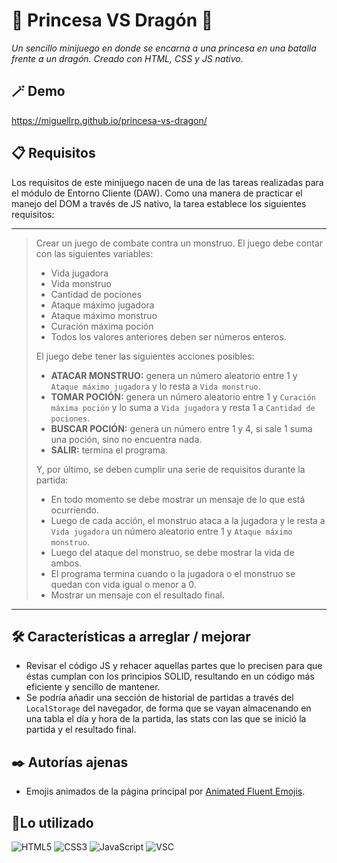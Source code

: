 # 👸 Princesa VS Dragón 🐲

_Un sencillo minijuego en donde se encarna a una princesa en una batalla frente a un dragón. Creado con HTML, CSS y JS nativo._


## 🪄 Demo
https://miguellrp.github.io/princesa-vs-dragon/


## 📋 Requisitos
Los requisitos de este minijuego nacen de una de las tareas realizadas para el módulo de Entorno Cliente (DAW). Como una manera de practicar el manejo del DOM a través de JS nativo, la tarea establece los siguientes requisitos:

---
> Crear un juego de combate contra un monstruo. El juego debe contar con las siguientes variables:
> - Vida jugadora
> - Vida monstruo
> - Cantidad de pociones
> - Ataque máximo jugadora
> - Ataque máximo monstruo
> - Curación máxima poción
> - Todos los valores anteriores deben ser números enteros.
>
> El juego debe tener las siguientes acciones posibles:
> - **ATACAR MONSTRUO:** genera un número aleatorio entre 1 y `Ataque máximo jugadora` y lo resta a `Vida monstruo`.
> - **TOMAR POCIÓN:** genera un número aleatorio entre 1 y `Curación máxima poción` y lo suma a `Vida jugadora` y resta 1 a `Cantidad de pociones`.
> - **BUSCAR POCIÓN:** genera un número entre 1 y 4, si sale 1 suma una poción, sino no encuentra nada.
> - **SALIR:** termina el programa.
> 
> Y, por último, se deben cumplir una serie de requisitos durante la partida:
> - En todo momento se debe mostrar un mensaje de lo que está ocurriendo.
> - Luego de cada acción, el monstruo ataca a la jugadora y le resta a `Vida jugadora` un número aleatorio entre 1 y `Ataque máximo monstruo`.
> - Luego del ataque del monstruo, se debe mostrar la vida de ambos.
> - El programa termina cuando o la jugadora o el monstruo se quedan con vida igual o menor a 0.
> - Mostrar un mensaje con el resultado final.
---


## 🛠️ Características a arreglar / mejorar
* Revisar el código JS y rehacer aquellas partes que lo precisen para que éstas cumplan con los principios SOLID, resultando en un código más eficiente y sencillo de mantener.
* Se podría añadir una sección de historial de partidas a través del `LocalStorage` del navegador, de forma que se vayan almacenando en una tabla el día y hora de la partida, las stats con las que se inició la partida y el resultado final.


## ✒️ Autorías ajenas
* Emojis animados de la página principal por <a href='https://animated-fluent-emoji.vercel.app' target='_blank' rel='noreferrer'>Animated Fluent Emojis</a>.


## 📎Lo utilizado
![HTML5](https://img.shields.io/badge/html5-%23E34F26.svg?style=for-the-badge&logo=html5&logoColor=white)
![CSS3](https://img.shields.io/badge/css3-%231572B6.svg?style=for-the-badge&logo=css3&logoColor=white)
![JavaScript](https://img.shields.io/badge/javascript-%23323330.svg?style=for-the-badge&logo=javascript&logoColor=%23F7DF1E)
![VSC](https://img.shields.io/badge/Visual_Studio_Code-0078D4?style=for-the-badge&logo=visual%20studio%20code&logoColor=white)
